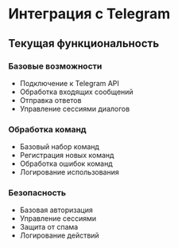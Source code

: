 # Интеграция с Telegram

## Текущая функциональность

### Базовые возможности
- Подключение к Telegram API
- Обработка входящих сообщений
- Отправка ответов
- Управление сессиями диалогов

### Обработка команд
- Базовый набор команд
- Регистрация новых команд
- Обработка ошибок команд
- Логирование использования

### Безопасность
- Базовая авторизация
- Управление сессиями
- Защита от спама
- Логирование действий
